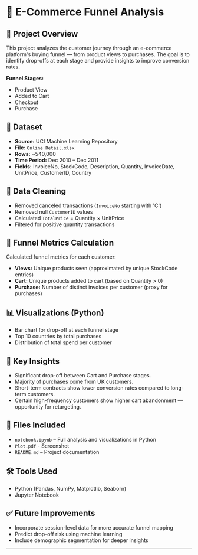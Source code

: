 # 🛒 E-Commerce Funnel Analysis

## 📌 Project Overview
This project analyzes the customer journey through an e-commerce platform's buying funnel — from product views to purchases. The goal is to identify drop-offs at each stage and provide insights to improve conversion rates.

**Funnel Stages:**
- Product View
- Added to Cart
- Checkout
- Purchase

## 📂 Dataset
- **Source:** UCI Machine Learning Repository
- **File:** `Online Retail.xlsx`
- **Rows:** ~540,000  
- **Time Period:** Dec 2010 – Dec 2011  
- **Fields:** InvoiceNo, StockCode, Description, Quantity, InvoiceDate, UnitPrice, CustomerID, Country

## 🧹 Data Cleaning
- Removed canceled transactions (`InvoiceNo` starting with 'C')
- Removed null `CustomerID` values
- Calculated `TotalPrice` = Quantity × UnitPrice
- Filtered for positive quantity transactions

## 🔎 Funnel Metrics Calculation

Calculated funnel metrics for each customer:
- **Views:** Unique products seen (approximated by unique StockCode entries)
- **Cart:** Unique products added to cart (based on Quantity > 0)
- **Purchase:** Number of distinct invoices per customer (proxy for purchases)

## 📊 Visualizations (Python)
- Bar chart for drop-off at each funnel stage
- Top 10 countries by total purchases
- Distribution of total spend per customer

## 🧠 Key Insights
- Significant drop-off between Cart and Purchase stages.
- Majority of purchases come from UK customers.
- Short-term contracts show lower conversion rates compared to long-term customers.
- Certain high-frequency customers show higher cart abandonment — opportunity for retargeting.

## 📁 Files Included
- `notebook.ipynb` – Full analysis and visualizations in Python
- `Plot.pdf` - Screenshot
- `README.md` – Project documentation

## 🛠 Tools Used
- Python (Pandas, NumPy, Matplotlib, Seaborn)
- Jupyter Notebook

## ✅ Future Improvements
- Incorporate session-level data for more accurate funnel mapping
- Predict drop-off risk using machine learning
- Include demographic segmentation for deeper insights

---

